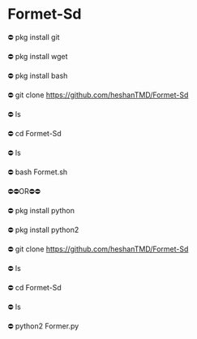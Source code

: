# Formet-Sd



⛔ pkg install git

⛔ pkg install wget

⛔ pkg install bash

⛔ git clone https://github.com/heshanTMD/Formet-Sd

⛔ ls

⛔ cd Formet-Sd

⛔ ls

⛔ bash Formet.sh


⛔⛔OR⛔⛔


⛔ pkg install python

⛔ pkg install python2 

⛔ git clone https://github.com/heshanTMD/Formet-Sd

⛔ ls

⛔ cd Formet-Sd

⛔ ls

⛔ python2 Former.py
